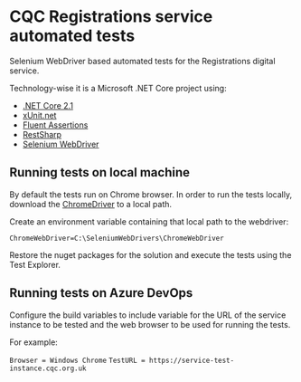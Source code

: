 # CQC Registrations service automated tests
Selenium WebDriver based automated tests for the Registrations digital service.

Technology-wise it is a Microsoft .NET Core project using:

- [.NET Core 2.1](https://dotnet.microsoft.com/download/dotnet-core/2.1)
- [xUnit.net](https://xunit.net/)
- [Fluent Assertions](https://fluentassertions.com/)
- [RestSharp](http://restsharp.org/)
- [Selenium WebDriver](https://www.seleniumhq.org/projects/webdriver/)


## Running tests on local machine

By default the tests run on Chrome browser. In order to run the tests locally, download the [ChromeDriver](https://chromedriver.chromium.org/) to a local path.

Create an environment variable containing that local path to the webdriver:

`ChromeWebDriver=C:\SeleniumWebDrivers\ChromeWebDriver`

Restore the nuget packages for the solution and execute the tests using the Test Explorer.


## Running tests on Azure DevOps

Configure the build variables to include variable for the URL of the service instance to be tested and the web browser to be used for running the tests.

For example:

`Browser = Windows Chrome`
`TestURL = https://service-test-instance.cqc.org.uk`

